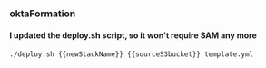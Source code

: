 ### oktaFormation

#### I updated the deploy.sh script, so it won't require SAM any more

`./deploy.sh {{newStackName}} {{sourceS3bucket}} template.yml 
`

